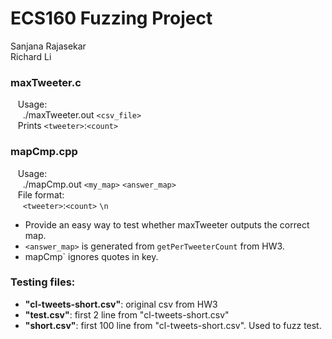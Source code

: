 # ECS160 Fuzzing Project
 
 
 Sanjana Rajasekar <br />
 Richard Li
 
### maxTweeter.c <br /> 
&nbsp;&nbsp; Usage: <br />
&nbsp;&nbsp;&nbsp;&nbsp; ./maxTweeter.out `<csv_file>` <br />
&nbsp;&nbsp; Prints `<tweeter>`:`<count>` <br />
   
### mapCmp.cpp <br />
&nbsp;&nbsp; Usage: <br />
&nbsp;&nbsp;&nbsp;&nbsp; ./mapCmp.out `<my_map>` `<answer_map>` <br />
&nbsp;&nbsp; File format: <br />
&nbsp;&nbsp;&nbsp;&nbsp; `<tweeter>`:`<count>` `\n` <br />
* Provide an easy way to test whether maxTweeter outputs the correct map. <br />
* `<answer_map>` is generated from `getPerTweeterCount` from HW3. <br />
* mapCmp` ignores quotes in key. <br />
 
 
 
 ### Testing files: <br />
   * **"cl-tweets-short.csv"**: original csv from HW3 <br />
   * **"test.csv"**: first 2 line from "cl-tweets-short.csv" <br />
   * **"short.csv"**: first 100 line from "cl-tweets-short.csv". Used to fuzz test.
